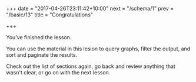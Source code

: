 +++
date = "2017-04-26T23:11:42+10:00"
next = "/schema/1"
prev = "/basic/13"
title = "Congratulations"

+++


You’ve finished the lesson.

You can use the material in this lesion to query graphs, filter the output, and sort and paginate the results.

Check out the list of sections again, go back and review anything that
wasn't clear, or go on with the next lesson. 
